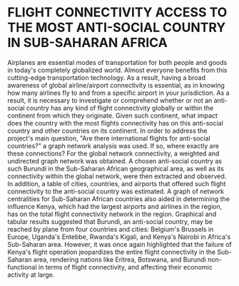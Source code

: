 # FLIGHT CONNECTIVITY ACCESS TO THE MOST ANTI-SOCIAL COUNTRY IN SUB-SAHARAN AFRICA
 
Airplanes are essential modes of transportation for both people and goods in today's completely globalized world. Almost everyone benefits from this cutting-edge transportation technology. As a result, having a broad awareness of global airline/airport connectivity is essential, as in knowing how many airlines fly to and from a specific airport in your jurisdiction. As a result, it is necessary to investigate or comprehend whether or not an anti-social country has any kind of flight connectivity globally or within the continent from which they originate. Given such continent, what impact does the country with the most flights connectivity has on this anti-social country and other countries on its continent. In order to address the project's main question, "Are there international flights for anti-social countries?" a graph network analysis was used. If so, where exactly are these connections? For the global network connectivity, a weighted and undirected graph network was obtained. A chosen anti-social country as such Burundi in the Sub-Saharan African geographical area, as well as its connectivity within the global network, were then extracted and observed. In addition, a table of cities, countries, and airports that offered such flight connectivity to the anti-social country was estimated. A graph of network centralities for Sub-Saharan African countries also aided in determining the influence Kenya, which had the largest airports and airlines in the region, has on the total flight connectivity network in the region. Graphical and tabular results suggested that Burundi, an anti-social country, may be reached by plane from four countries and cities: Belgium's Brussels in Europe, Uganda's Entebbe, Rwanda's Kigali, and Kenya's Nairobi in Africa's Sub-Saharan area. However, it was once again highlighted that the failure of Kenya's flight operation jeopardizes the entire flight connectivity in the Sub-Saharan area, rendering nations like Eritrea, Botswana, and Burundi non-functional in terms of flight connectivity, and affecting their economic activity at large.